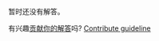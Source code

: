 
暂时还没有解答。

有兴趣[贡献你的解答](https://github.com/BFEdev/BFE.dev-solutions/blob/main/question/what-is-the-newest-web-technique-that-you-are-interested-in_zh.md)吗? [Contribute guideline](https://github.com/BFEdev/BFE.dev-solutions#how-to-contribute)
